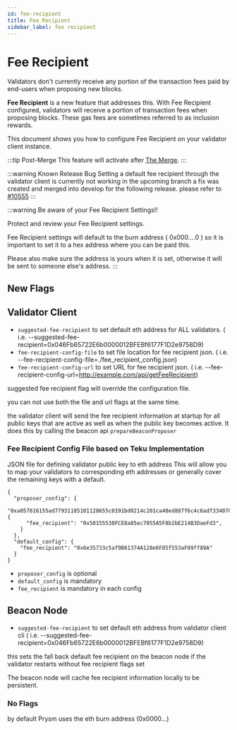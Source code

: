 ```yaml
---
id: fee-recipient
title: Fee Recipient
sidebar_label: fee recipient
---
```


# Fee Recipient

Validators don't currently receive any portion of the transaction fees paid by end-users when proposing new blocks.

**Fee Recipient** is a new feature that addresses this. With Fee Recipient configured, validators will receive a portion of transaction fees when proposing blocks. These gas fees are sometimes referred to as inclusion rewards.

This document shows you how to configure Fee Recipient on your validator client instance. 

:::tip Post-Merge
This feature will activate after [The Merge](https://ethereum.org/en/upgrades/merge/).
:::

:::warning Known Release Bug
Setting a default fee recipient through the validator client is currently not working in the upcoming branch a fix was created and merged into develop for the following release. please refer to [#10555](https://github.com/prysmaticlabs/prysm/pull/10555)
:::

:::warning Be aware of your Fee Recipient Settings!!

Protect and review your Fee Recipient settings.

Fee Recipient settings will default to the burn address ( 0x000....0 ) so it is important to set it to a hex address where you can be paid this. 

Please also make sure the address is yours when it is set, otherwise it will be sent to someone else's address.
:::

## New Flags


## Validator Client
- `suggested-fee-recipient` to set default eth address for ALL validators.
( i.e. --suggested-fee-recipient=0x046Fb65722E6b0000012BFEBf6177F1D2e9758D9)
- `fee-recipient-config-file` to set file location for fee recipient json. 
( i.e. --fee-recipient-config-file=./fee_recipient_config.json)
- `fee-recipient-config-url` to set URL for fee recipient json.
( i.e. --fee-recipient-config-url=http://example.com/api/getFeeRecipient)

suggested fee recipient flag will override the configuration file.

you can not use both the file and url flags at the same time.

the validator client will send the fee recipient information at startup for all public keys that are active
as well as when the public key becomes active. It does this by calling the beacon api `prepareBeaconProposer`

### Fee Recipient Config File based on Teku Implementation
JSON file for defining validator public key to eth address
This will allow you to map your validators to corresponding eth addresses or generally cover the remaining keys with a default.

```
{
  "proposer_config": {
    "0xa057816155ad77931185101128655c0191bd0214c201ca48ed887f6c4c6adf334070efcd75140eada5ac83a92506dd7a": {
      "fee_recipient": "0x50155530FCE8a85ec7055A5F8b2bE214B3DaeFd3",
    }
  },
  "default_config": {
    "fee_recipient": "0x6e35733c5af9B61374A128e6F85f553aF09ff89A"
  }
}
```
- `proposer_config` is optional
- `default_config` is mandatory
- `fee_recipient` is mandatory in each config


## Beacon Node
- `suggested-fee-recipient` to set default eth address from validator client cli 
( i.e. --suggested-fee-recipient=0x046Fb65722E6b0000012BFEBf6177F1D2e9758D9)

this sets the fall back default fee recipient on the beacon node if the validator restarts without fee recipient flags set

The beacon node will cache fee recipient information locally to be persistent.

### No Flags
by default Prysm uses the eth burn address (0x0000...) 
